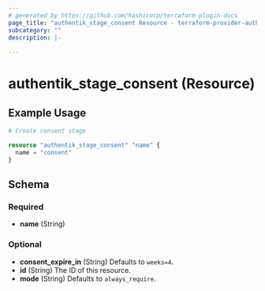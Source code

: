 ```yaml
---
# generated by https://github.com/hashicorp/terraform-plugin-docs
page_title: "authentik_stage_consent Resource - terraform-provider-authentik"
subcategory: ""
description: |-
  
---
```


# authentik_stage_consent (Resource)



## Example Usage

```terraform
# Create consent stage

resource "authentik_stage_consent" "name" {
  name = "consent"
}
```

<!-- schema generated by tfplugindocs -->
## Schema

### Required

- **name** (String)

### Optional

- **consent_expire_in** (String) Defaults to `weeks=4`.
- **id** (String) The ID of this resource.
- **mode** (String) Defaults to `always_require`.


